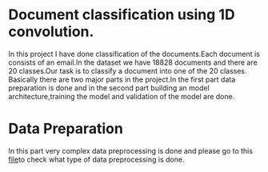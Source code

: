 # Document classification using 1D convolution.
In this project I have done classification of the documents.Each document is consists of an email.In the dataset we have 18828 documents and there are 20 classes.Our task is to classify a document into one of the 20 classes.
Basically there are two major parts in the project.In the first part data preparation is done and in the second part building an model architecture,training the model and validation of the model are done.
# Data Preparation
In this part very complex data preprocessing is done and please go to this [file]( )to check what type of data preprocessing is done. 
